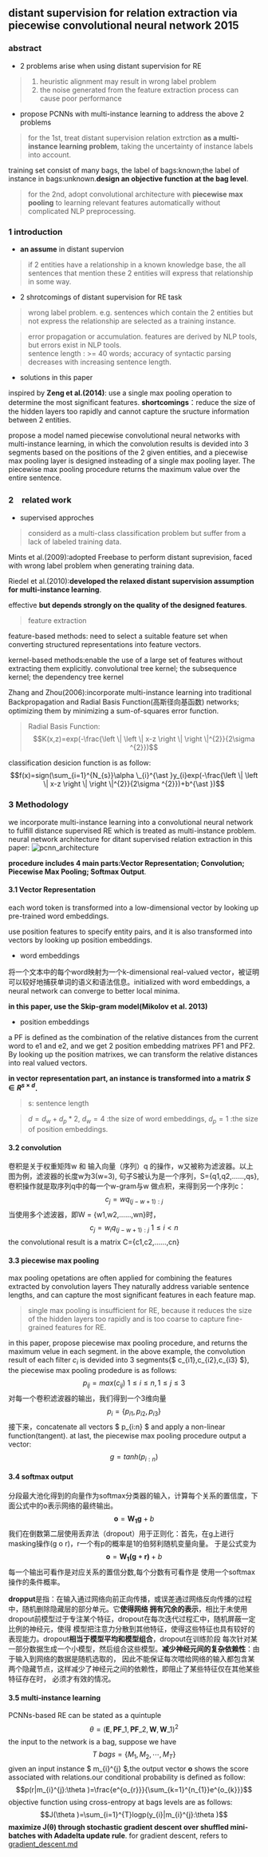 ## distant supervision for relation extraction via piecewise convolutional neural network 2015
### abstract
+ 2 problems arise when using distant supervision for RE
> 1. heuristic alignment may result in wrong label problem
> 2. the noise generated from the feature extraction process can cause poor performance
+ propose PCNNs with multi-instance learning to address the above 2 problems
> for the 1st, treat distant supervision relation extrction **as a multi-instance learning problem**, taking the uncertainty of instance labels into account.

training set consist of many bags, the label of bags:known;the label of instance in bags:unknown.**design an objective function at the bag level**.

> for the 2nd, adopt convolutional architecture with **piecewise max pooling** to learning relevant features automatically without 
complicated NLP preprocessing.
### 1 introduction
+ **an assume** in distant supervion
> if 2 entities have a relationship in a known knowledge base, the all sentences that mention these 2 entities will express that relationship in some way.
+ 2 shrotcomings of distant supervision for RE task 
> wrong label problem. e.g. sentences which contain the 2 entities but not express the relationship are selected as a training instance.

> error propagation or accumulation. features are derived by NLP tools, but errors exist in NLP tools.<br>
  sentence length : >= 40 words; accuracy of syntactic parsing decreases with increasing sentence length.
 + solutions in this paper
 
 inspired by **Zeng et al.(2014)**: use a single max pooling operation to determine the most significant features. 
 **shortcomings**：reduce the size of the hidden layers too rapidly and cannot capture the sructure information between 2 entities.
 
 propose a model named piecewise convolutional neural networks with multi-instance learning, in which the convolution results is devided into 3 segments based on the positions of the 2 given entities, and a piecewise max pooling layer is designed insteading of a single max pooling layer. The piecewise max pooling procedure returns the maximum value over the entire sentence.
 
 ### 2　related work
 + supervised approches
 > considerd as a multi-class classification problem but suffer from a lack of labeled training data.
 
 Mints et al.(2009):adopted Freebase to perform distant suprevision, faced with wrong label problem when generating 
 training data.
 
 Riedel et al.(2010):**developed the relaxed distant supervision assumption for multi-instance learning**.
 
 effective **but depends strongly on the quality of the designed features**.
 > feature extraction 
 
feature-based methods: need to select a suitable feature set when converting structured representations into feature vectors.

kernel-based methods:enable the use of a large set of features without extracting them explicitly.
convolutional tree kernel; the subsequence kernel; the dependency tree kernel

Zhang and Zhou(2006):incorporate multi-instance learning into traditional Backpropagation and Radial Basis Function(高斯径向基函数) networks; optimizing them by minimizing a sum-of-squares error function.
> Radial Basis Function:
$$K(x,z)=exp(-\frac{\left \| \left \| x-z \right \| \right \|^{2}}{2\sigma ^{2}})$$

classification desicion function is as follow:
$$f(x)=sign(\sum_{i=1}^{N_{s}}\alpha \_{i}^{\ast }y_{i}exp(-\frac{\left \| \left \| x-z \right \| \right \|^{2}}{2\sigma ^{2}})+b^{\ast })$$

### 3 Methodology
we incorporate multi-instance learning into a convolutional neural network to fulfill distance supervised RE which is treated as multi-instance problem.
neural network architecture for ditant supervised relation extraction in this paper:
![pcnn_architecture]()


**procedure includes 4 main parts:Vector Representation; Convolution; Piecewise Max Pooling; Softmax Output**.
#### 3.1 Vector Representation
each word token is transformed into a low-dimensional vector by looking up pre-trained word embeddings.

use position features to specify entity pairs, and it is also transformed into vectors by looking up position embeddings.
+ word embeddings

将一个文本中的每个word映射为一个k-dimensional real-valued vector，被证明可以较好地捕获单词的语义和语法信息。initialized with word embeddings, a neural network can converge to better local minima.

**in this paper, use the Skip-gram model(Mikolov et al. 2013)**
+ position embeddings

a PF is defined as the combination of the relative distances from the current word to e1 and e2, and we get 2 position embedding matrixes PF1 and PF2. By looking up the position matrixes, we can transform the relative distances into real valued vectors. 

**in vector representation part, an instance is transformed into a matrix $S \in  R^{s\times d}$.**
> s: sentence length

> $d = d_{w}+d_{p}\ast 2$, $d_{w}=4$ :the size of word embeddings, $d_{p}=1$ :the size of position embeddings.
#### 3.2 convolution
卷积是关于权重矩阵w 和 输入向量（序列）q 的操作，w又被称为滤波器。以上图为例，滤波器的长度w为3(w=3),
句子S被认为是一个序列，S={q1,q2,……,qs},卷积操作就是取序列q中的每一个w-gram与w 做点积，来得到另一个序列c：
$$c_{j}=wq_{(j-w+1):j}$$
当使用多个滤波器，即W = {w1,w2,……,wn}时，
$$c_{j}=w_{i}q_{(j-w+1):j}\ 1\leq i< n$$
the convolutional result is a matrix C={c1,c2,……,cn}
#### 3.3 piecewise max pooling
max pooling opetations are often applied for combining the features extracted by convolution layers They naturally address variable sentence lengths, and can capture the most significant features in each feature map.
> single max pooling is insufficient for RE, because it reduces the size of the hidden layers too rapidly
and is too coarse to capture fine-grained features for RE.

in this paper, propose piecewise max pooling procedure, and returns the maximum velue in each segment.
in the above example, the convolution result of each filter $c_i$ is devided into 3 segments{$ c_{i1},c_{i2},c_{i3} $},
the piecewise max pooling prodedure is as follows:
$$p_{ij}=max (c_{ij})\ 1\leq i\leq n,1\leq j\leq 3$$
对每一个卷积滤波器的输出，我们得到一个3维向量
$$p_{i}=\{p_{i1},p_{i2},p_{i3}\}$$
接下来，concatenate all vectors $ p_{i:n} $ and apply a non-linear function(tangent). at last,
the piecewise max pooling procedure output a vector:
$$g= tanh(p_{i:n})$$
#### 3.4 softmax output
分段最大池化得到的向量作为softmax分类器的输入，计算每个关系的置信度，下面公式中的o表示网络的最终输出。
$$\mathbf{o}=\mathbf{W_{1}\mathbf{g}}+b$$
我们在倒数第二层使用丢弃法（dropout）用于正则化：首先，在g上进行masking操作(g o r)，r一个有p的概率是1的伯努利随机变量向量。
于是公式变为
$$\mathbf{o}=\mathbf{W_{1}\mathbf{(g\circ r)}}+b$$
每一个输出可看作是对应关系的置信分数,每个分数有可看作是 使用一个softmax操作的条件概率。

**dropput**是指：在输入通过网络向前正向传播，或误差通过网络反向传播的过程中，随机删除隐藏层的部分单元。它**使得网络
拥有冗余的表示**，相比于未使用dropout前模型过于专注某个特征，dropout在每次迭代过程汇中，随机屏蔽一定比例的神经元，使得
模型把注意力分散到其他特征，使得这些特征也具有较好的表现能力。dropout**相当于模型平均和模型组合**，dropout在训练阶段
每次针对某一部分数据生成一个小模型，然后组合这些模型。**减少神经元间的复杂依赖性**：由于输入到网络的数据是随机选取的，
因此不能保证每次喂给网络的输入都包含某两个隐藏节点，这样减少了神经元之间的依赖性，即阻止了某些特征仅在其他某些特征存在时，
必须才有效的情况。
#### 3.5 multi-instance learning
PCNNs-based RE can be stated as a quintuple 
$$\theta =(\mathbf{E},\mathbf{PF}\_{1},\mathbf{PF}\_{2},\mathbf{W},\mathbf{W}\_{1})^{2}$$
the input to the network is a bag, suppose we have
$$T\ bags =\{M_{1},M_{2},\cdots ,M_{T}\}$$
given an input instance $ m_{i}^{j} $,the output vector $\mathbf{o}$ shows the score associated
with relations.our conditional probability is defined as follow:
$$p(r|m_{i}^{j}:\theta )=\frac{e^{o_{r}}}{\sum_{k=1}^{n_{1}}e^{o_{k}}}$$
objective function using cross-entropy at bags levels are as follows:
$$J(\theta )=\sum_{i=1}^{T}logp(y_{i}|m_{i}^{j}:\theta )$$
**maximize J(θ) through stochastic gradient descent over shuffled mini-batches with Adadelta update rule**.
for gradient descent, refers to [gradient_descent.md]()



